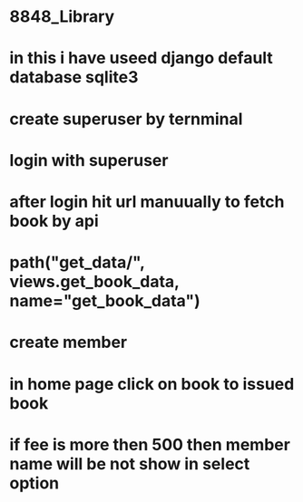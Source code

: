 # 8848_Library
# in this i have useed django default database sqlite3
# create superuser by ternminal
# login with superuser
# after login hit url manuually to fetch book by api 
# path("get_data/", views.get_book_data, name="get_book_data")
# create member 
# in home page click on book to issued book
# if fee is more then 500 then member name will be not show in select option

